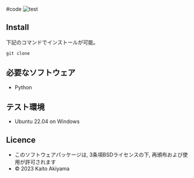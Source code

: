 #code
![test](https://github.com/kit59/code/actions/workflows/test.yml/badge.svg)

## Install
下記のコマンドでインストールが可能。
```
git clone 
```

## 必要なソフトウェア
* Python

## テスト環境
* Ubuntu 22.04 on Windows

## Licence
* このソフトウェアパッケージは, 3条項BSDライセンスの下, 再頒布および使用が許可されます 
* © 2023 Kaito Akiyama
